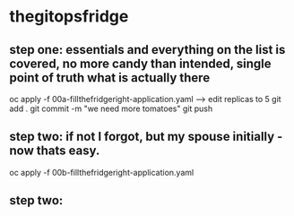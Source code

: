 # thegitopsfridge

## step one: essentials and everything on the list is covered, no more candy than intended, single point of truth what is actually there
oc apply -f 00a-fillthefridgeright-application.yaml
--> edit replicas to 5
git add .
git commit -m "we need more tomatoes"
git push

## step two: if not I forgot, but my spouse initially - now thats easy.
oc apply -f 00b-fillthefridgeright-application.yaml

## step two:

## 


